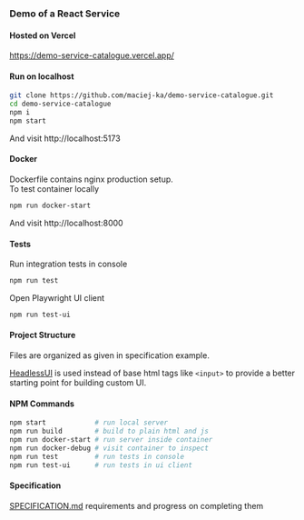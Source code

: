 ### Demo of a React Service
#### Hosted on Vercel
https://demo-service-catalogue.vercel.app/

#### Run on localhost
```bash
git clone https://github.com/maciej-ka/demo-service-catalogue.git
cd demo-service-catalogue
npm i
npm start
```
And visit http://localhost:5173

#### Docker
Dockerfile contains nginx production setup.  
To test container locally
```bash
npm run docker-start
```
And visit http://localhost:8000

#### Tests
Run integration tests in console
```bash
npm run test
```

Open Playwright UI client
```bash
npm run test-ui
```

#### Project Structure
Files are organized as given in specification example.

[HeadlessUI](https://headlessui.com/) is used instead of base html tags like `<input>`
to provide a better starting point for building custom UI.

#### NPM Commands
```bash
npm start            # run local server
npm run build        # build to plain html and js
npm run docker-start # run server inside container
npm run docker-debug # visit container to inspect
npm run test         # run tests in console
npm run test-ui      # run tests in ui client
```

#### Specification
[SPECIFICATION.md](./SPECIFICATION.md) requirements and progress on completing them

